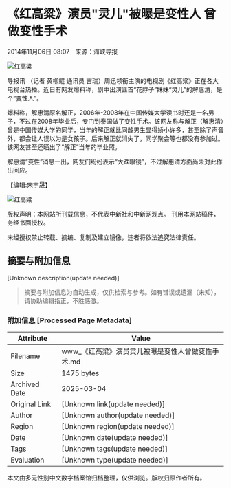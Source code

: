 # 《红高粱》演员"灵儿"被曝是变性人 曾做变性手术

2014年11月06日 08:07　来源：海峡导报

![红高粱](http://www.chinanews.com/fileftp/2020/03/2020-03-11/U194P4T47D46410F978DT20200311093349.jpg)

导报讯 （记者 黄柳鲲 通讯员 吉瑞）周迅领衔主演的电视剧《红高粱》正在各大电视台热播。近日有网友爆料称，剧中出演匪首“花脖子”妹妹“灵儿”的解惠清，是个“变性人”。

爆料称，解惠清原名解正，2006年-2008年在中国传媒大学读书时还是一名男子，不过在2008年毕业后，专门到泰国做了变性手术。该网友称与解正（解惠清）曾是中国传媒大学的同学，当年的解正就比同龄男生显得娇小许多，甚至除了声音外，都会让人误以为是女孩子。后来解正就消失了，同学聚会等也都没有参加过。该网友甚至还晒出了“解正”当年的毕业照。

解惠清“变性”消息一出，网友们纷纷表示“大跌眼镜”，不过解惠清方面尚未对此作出回应。

【编辑:宋宇晟】 

![红高粱](http://i3.chinanews.com/2011/news/images/1.png) 

版权声明：本网站所刊载信息，不代表中新社和中新网观点。 刊用本网站稿件，务经书面授权。

未经授权禁止转载、摘编、复制及建立镜像，违者将依法追究法律责任。
<!-- tcd_original_link https://www.chinanews.com.cn/yl/2014/11-06/6756799.shtml -->


## 摘要与附加信息

<!-- tcd_abstract -->
[Unknown description(update needed)]
<!-- tcd_abstract_end -->

> 摘要与附加信息为自动生成，仅供检索与参考。如有错误或遗漏（未知），请协助编辑指正，不胜感激。

### 附加信息 [Processed Page Metadata]

| Attribute       | Value                                  |
|-----------------|----------------------------------------|
| Filename        | www_《红高粱》演员灵儿被曝是变性人曾做变性手术.md                             |
| Size            | 1475 bytes                           |
| Archived Date   | 2025-03-04                             |
| Original Link   | [Unknown link(update needed)]                       |
| Author          | [Unknown author(update needed)]                               |
| Region          | [Unknown region(update needed)]                               |
| Date            | [Unknown date(update needed)]                                 |
| Tags            | [Unknown tags(update needed)]                                 |
| Evaluation            | [Unknown type(update needed)]                                 |
<!-- tcd_table_end -->

本文由多元性别中文数字档案馆归档整理，仅供浏览。版权归原作者所有。
